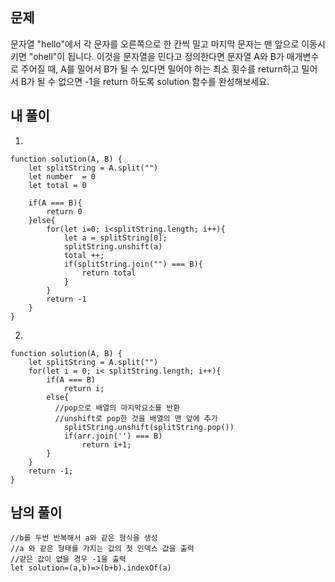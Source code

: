 ## 문제

문자열 "hello"에서 각 문자를 오른쪽으로 한 칸씩 밀고 마지막 문자는 맨 앞으로 이동시키면 "ohell"이 됩니다. 이것을 문자열을 민다고 정의한다면 문자열 A와 B가 매개변수로 주어질 때, A를 밀어서 B가 될 수 있다면 밀어야 하는 최소 횟수를 return하고 밀어서 B가 될 수 없으면 -1을 return 하도록 solution 함수를 완성해보세요.

## 내 풀이

1.

```
function solution(A, B) {
    let splitString = A.split("")
    let number  = 0
    let total = 0

    if(A === B){
        return 0
    }else{
        for(let i=0; i<splitString.length; i++){
            let a = splitString[0];
            splitString.unshift(a)
            total ++;
            if(splitString.join("") === B){
                return total
            }
        }
        return -1
    }
}
```

2.

```
function solution(A, B) {
    let splitString = A.split("")
    for(let i = 0; i< splitString.length; i++){
        if(A === B)
            return i;
        else{
          //pop으로 배열의 마지막요소를 반환
          //unshift로 pop한 것을 배열의 맨 앞에 추가
            splitString.unshift(splitString.pop())
            if(arr.join('') === B)
                return i+1;
        }
    }
    return -1;
}
```

## 남의 풀이

```
//b를 두번 반복해서 a와 같은 형식을 생성
//a 와 같은 형태를 가지는 값의 첫 인덱스 값을 출력
//같은 값이 없을 경우 -1을 출력
let solution=(a,b)=>(b+b).indexOf(a)
```

